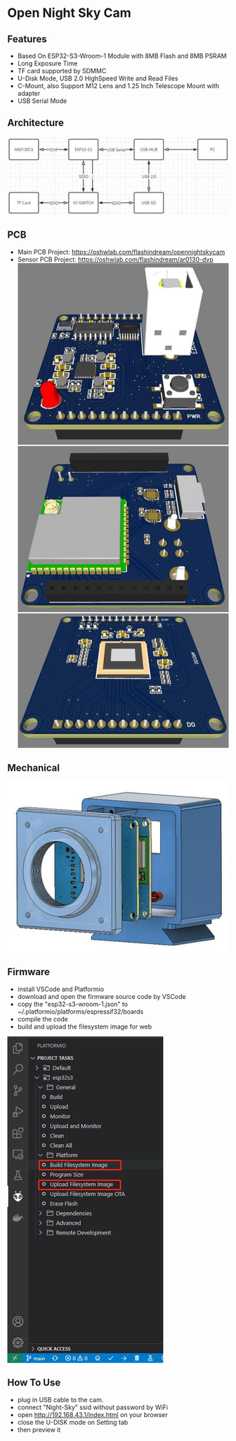 # Open Night Sky Cam
## Features
* Based On ESP32-S3-Wroom-1 Module with 8MB Flash and 8MB PSRAM
* Long Exposure Time
* TF card supported by SDMMC 
* U-Disk Mode, USB 2.0 HighSpeed Write and Read Files
* C-Mount, also Support M12 Lens and 1.25 Inch Telescope Mount with adapter
* USB Serial Mode

## Architecture
![architecture](assets/ezcam.jpg "ezcam_architecture")

## PCB
* Main PCB Project: https://oshwlab.com/flashindream/opennightskycam
* Sensor PCB Project: https://oshwlab.com/flashindream/ar0130-dvp
![pcb](assets/ezcam_top.jpg "ezcam_top")
![pcb](assets/ezcam_bottom.jpg "ezcam_bottom")
![pcb](assets/ar0130cs.jpg "ar0130cs")

## Mechanical
![shell](assets/shell.jpg "shell")

## Firmware
* install VSCode and Platformio
* download and open the firmware source code by VSCode
* copy the "esp32-s3-wroom-1.json" to ~/.platformio/platforms/espressif32/boards
* compile the code
* build and upload the filesystem image for web

![compile](assets/compile.jpg "compile")

## How To Use
* plug in USB cable to the cam.
* connect "Night-Sky" ssid without password by WiFi
* open http://192.168.43.1/index.html on your browser
* close the U-DISK mode on Setting tab
* then preview it 